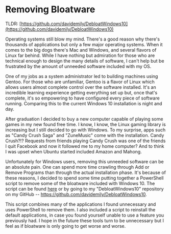 # Removing Bloatware  

TLDR: [https://github.com/davidemily/DebloatWindows10](https://github.com/davidemily/DebloatWindows10)  

Operating systems still blow my mind. There's a good reason why there's thousands of applications but only a few major operating systems. When it comes to the big dogs there's Mac and Windows, and several flavors of Linux far behind. While I have nothing but admiration for those who are technical enough to design the many details of software, I can't help but be frustrated by the amount of unneeded software included with my OS.  

One of my jobs as a system administrator led to building machines using Gentoo. For those who are unfamiliar, Gentoo is a flavor of Linux which allows users almost complete control over the software installed. It's an incredible learning experience getting everything set up but, once that's complete, it's so empowering to have configured every piece of software running. Comparing this to the current Windows 10 installation is night and day.  

After graduation I decided to buy a new computer capable of playing some games in my new found free time. I know, I know, the Linux gaming library is increasing but I still decided to go with Windows. To my surprise, apps such as "Candy Crush Saga" and "ZuneMusic" come with the installation. Candy Crush?!? Requests from friends playing Candy Crush was one of the friends I quit Facebook and now it followed me to my home computer? And to think I was upset when Ubuntu started included Amazon and Mahong.  

Unfortunately for Windows users, removing this unneeded software can be an absolute pain. One can spend more time crawling through Add or Remove Programs than through the actual installation phase. It's because of these reasons, I decided to spend some time putting together a PowerShell script to remove some of the bloatware included with Windows 10. The script can be found [here](https://github.com/davidemily/DebloatWindows10) or by going to my "DebloatWindows10" repository on my GitHub -- https://github.com/davidemily/DebloatWindows10.  

This script combines many of the applications I found unnecessary and uses PowerShell to remove them. I also included a script to reinstall the default applications, in case you found yourself unable to use a feature you previously had. I hope in the future these tools turn to be unnecessary but I feel as if bloatware is only going to get worse and worse.